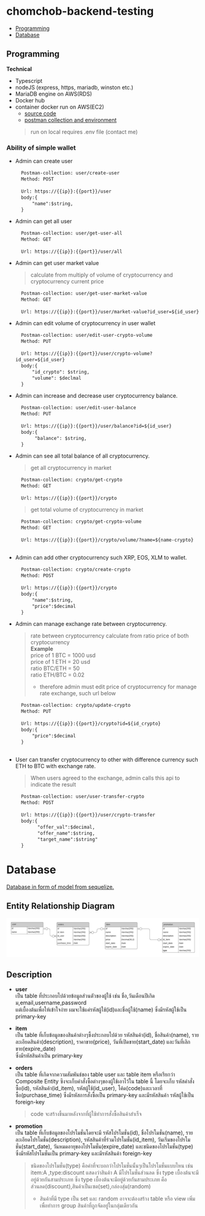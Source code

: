 # chomchob-backend-testing
 - [Programming](#programming)
 - [Database](#database)

## Programming
 **Technical**
   - Typescript
   - nodeJS (express, https, mariadb, winston etc.)
   - MariaDB engine on AWS(RDS) 
   - Docker hub 
   - container docker run on AWS(EC2)  
     - [source code](https://github.com/Jitrapon1764/chomchob-backend-testing/tree/master/programming)    
     - [postman collection and environment](https://github.com/Jitrapon1764/chomchob-backend-testing/tree/master/postman)
     >run on local requires .env file (contact me)  

### Ability of simple wallet
  - Admin can create user 
      ```
        Postman-collection: user/create-user  
        Method: POST
        
        Url: https://{{ip}}:{{port}}/user
        body:{
            "name":$string,
        }
      ``` 
  - Admin can get all user 
      ```
        Postman-collection: user/get-user-all  
        Method: GET
        
        Url: https://{{ip}}:{{port}}/user/all
      ``` 
  - Admin can get user market value 
     >calculate from multiply of volume of cryptocurrency and cryptocurrency current price 
      ```
        Postman-collection: user/get-user-market-value  
        Method: GET
        
        Url: https://{{ip}}:{{port}}/user/market-value?id_user=${id_user}
      ```   
  - Admin can edit volume of cryptocurrency in user wallet
      ```
        Postman-collection: user/edit-user-crypto-volume  
        Method: PUT
        
        Url: https://{{ip}}:{{port}}/user/crypto-volume?id_user=${id_user}
        body:{
            "id_crypto": $string,
            "volume": $declmal
        }
      ```        
  - Admin can increase and decrease user cryptocurrency balance.  
      ```
        Postman-collection: user/edit-user-balance
        Method: PUT
        
        Url: https://{{ip}}:{{port}}/user/balance?id=${id_user}
        body:{
             "balance": $string,
        }
      ```
  - Admin can see all total balance of all cryptocurrency.
      >get all cryptocurrency in market 
      ```
        Postman-collection: crypto/get-crypto 
        Method: GET
        
        Url: https://{{ip}}:{{port}}/crypto
      ```   
      >get total volume of cryptocurrency in market 
      ```
        Postman-collection: crypto/get-crypto-volume
        Method: GET
        
        Url: https://{{ip}}:{{port}}/crypto/volume/?name=${name-crypto}
        
      ``` 
  - Admin can add other cryptocurrency such XRP, EOS, XLM to wallet.
      ```
        Postman-collection: crypto/create-crypto
        Method: POST
        
        Url: https://{{ip}}:{{port}}/crypto
        body:{
            "name":$string,
            "price":$decimal
        }
      ```
  - Admin can manage exchange rate between cryptocurrency.
      >rate between cryptocurrency calculate from ratio price of both cryptocurrency  
      >  **Example**  
      >  price of 1 BTC = 1000 usd  
      >  price of 1 ETH = 20 usd  
      >  ratio BTC/ETH = 50  
      >  ratio ETH/BTC = 0.02  
      >  - therefore admin must edit price of cryptocurrency for manage rate exchange, such url below
      ```
        Postman-collection: crypto/update-crypto
        Method: PUT
        
        Url: https://{{ip}}:{{port}}/crypto?id=${id_crypto}
        body:{
            "price":$decimal
        }
        
      ```   
  - User can transfer cryptocurrency to other with difference currency such ETH to BTC with exchange rate.
      >When users agreed to the exchange, admin calls this api to indicate the result
      ```
        Postman-collection: user/user-transfer-crypto
        Method: POST
        
        Url: https://{{ip}}:{{port}}/user/crypto-transfer
        body:{
              "offer_val":$decimal,
              "offer_name":$string,
              "target_name":$string"
        }
# Database
   [ Database in form of model from sequelize.](https://github.com/Jitrapon1764/chomchob-backend-testing/tree/master/database)
## Entity Relationship Diagram
 ![ERD](https://github.com/Jitrapon1764/chomchob-backend-testing/blob/master/database/Database%20ER%20diagram.jpeg)
 
## Description 
 * **user**  
   เป็น table ที่ประกอบไปด้วยข้อมูลส่วนตัวของผู้ใช้ เช่น ชื่อ,วันเดือนปีเกิดม,email,username,password  
   แต่เบื้องต้นเพื่อให้เข้าใจง่าย ผมจะใช้แค่รหัสผู้ใช้(id)และชื่อผู้ใช้(name) ซึ่งมีรหัสผู้ใช้เป็น primary-key  
   
 * **item**  
   เป็น table ที่เก็บข้อมูลของสินค้าต่างๆซึ้งประกอบไปด้วย รหัสสินค้า(id), ชื่อสินค้า(name), รายละเอียดสินค้า(description), ราคาขาย(price), วันที่เปิดขาย(start_date) และวันที่เลิกขาย(expire_date)  
   ซึ่งมีรหัสสินค้าเป็น primary-key  
   
 * **orders**  
   เป็น table ที่เกิดจากความสัมพันธ์ของ table user และ table item หรือเรียกว่า Composite Entity ซึงจะเก็บคำสั่งซื้อต่างๆของผู้ใช้เอาไว้ใน table นี้ 
   โดยจะเก็บ รหัสคำสั่งซื้อ(id), รหัสสินค้า(id_item), รหัสผู้ใช้(id_user), โค้ด(code)และเวลาที่ซื้อ(purchase_time) ซึ่งมีรหัสการสั่งซื้อเป็น primary-key และมีรหัสสินค้า รหัสผู้ใช้เป็น foreign-key  
   >code จะสร้างขึ้นมาหลังจากที่ผู้ใช้ทำการสั่งซื้อสินค้าสำเร็จ  
      
 * **promotion**  
   เป็น table ที่เก็บข้อมูลของโปรโมชั่นโดยจะมี รหัสโปรโมชั่น(id), ชื่อโปรโมชั่น(name), รายละเอียดโปรโมชั่น(description), รหัสสินค้าที่ร่วมโปรโมชั่น(id_item), 
   วันเริ่มของโปรโมชั่น(start_date), วันหมดอายุของโปรโมชั่น(expire_date) และชนิดของโปรโมชั่น(type) ซึ่งมีรหัสโปรโมชั่นเป็น primary-key และมีรหัสสินค้า foreign-key
   >ชนิดของโปรโมชั่น(type) คือค่าที่จะบอกว่าโปรโมชั่นนั้นๆเป็นโปรโมชั่นแบบไหน เช่น item:A ,type:discount แสดงว่าสินค้า A มีโปรโมชั่นส่วนลด ซึ่ง type เบื้องต้นจะมีอยู่ด้วยกันสามประเภท
   >ซึ่ง type เบื้องต้นจะมีอยู่ด้วยกันสามประเภท คือ ส่วนลด(discount),สินค้าเป็นเซต(set),กล่องสุ่ม(random)
   >  - สินค้าที่มี type เป็น set และ random อาจจะต้องสร้าง table หรือ view เพิ่ม เพื่อทำการ group สินค้าที่ถูกจัดอยู่ในกลุ่มเดียวกัน
   
 
